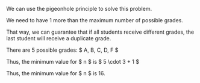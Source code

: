 We can use the pigeonhole principle to solve this problem.

We need to have 1 more than the maximum number of possible grades.

That way, we can guarantee that if all students receive different grades, the last student will receive a duplicate grade.

There are 5 possible grades: $ A, B, C, D, F $

Thus, the minimum value for $ n $ is $ 5 \cdot 3 + 1 $

Thus, the minimum value for $ n $ is 16.
